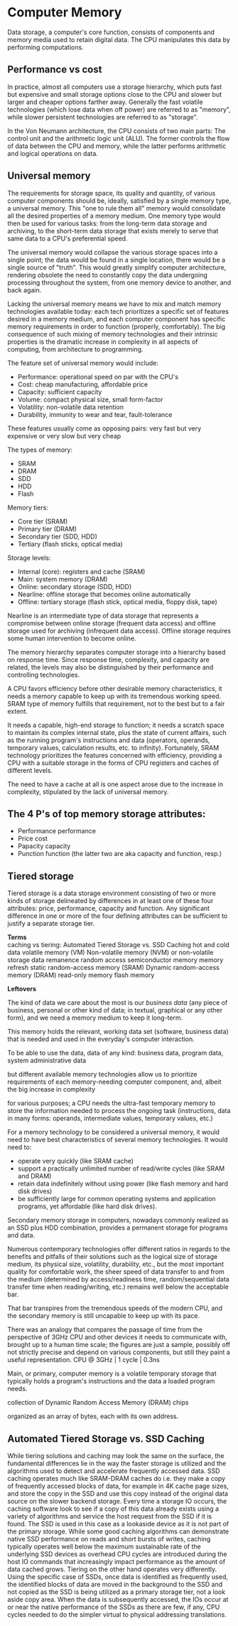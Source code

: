 # Computer Memory

Data storage, a computer's core function, consists of components and memory media used to retain digital data. The CPU manipulates this data by performing computations.

## Performance vs cost

In practice, almost all computers use a storage hierarchy, which puts fast but expensive and small storage options close to the CPU and slower but larger and cheaper options farther away. Generally the fast volatile technologies (which lose data when off power) are referred to as "memory", while slower persistent technologies are referred to as "storage".

In the Von Neumann architecture, the CPU consists of two main parts: The control unit and the arithmetic logic unit (ALU). The former controls the flow of data between the CPU and memory, while the latter performs arithmetic and logical operations on data.


## Universal memory
The requirements for storage space, its quality and quantity, of various computer components should be, ideally, satisfied by a single memory type, a universal memory. This "one to rule them all" memory would consolidate all the desired properties of a memory medium. One memory type would then be used for various tasks: from the long-term data storage and archiving, to the short-term data storage that exists merely to serve that same data to a CPU's preferential speed.

The universal memory would collapse the various storage spaces into a single point; the data would be found in a single location, there would be a single source of "truth". This would greatly simplify computer architecture, rendering obsolete the need to constantly copy the data undergoing processing throughout the system, from one memory device to another, and back again.

Lacking the universal memory means we have to mix and match memory technologies available today: each tech prioritizes a specific set of features desired in a memory medium, and each computer component has specific memory requirements in order to function (properly, comfortably). The big consequence of such mixing of memory technologies and their intrinsic properties is the dramatic increase in complexity in all aspects of computing, from architecture to programming.

The feature set of universal memory would include:
* Performance: operational speed on par with the CPU's
* Cost: cheap manufacturing, affordable price
* Capacity: sufficient capacity
* Volume: compact physical size, small form-factor
* Volatility: non-volatile data retention
* Durability, immunity to wear and tear, fault-tolerance


These features usually come as opposing pairs: very fast but very expensive or very slow but very cheap


The types of memory:
* SRAM
* DRAM
* SDD
* HDD
* Flash

Memory tiers:
* Core tier (SRAM)
* Primary tier (DRAM)
* Secondary tier (SDD, HDD)
* Tertiary (flash sticks, optical media)

Storage levels:
* Internal (core): registers and cache (SRAM)
* Main: system memory (DRAM)
* Online: secondary storage (SDD, HDD)
* Nearline: offline storage that becomes online automatically
* Offline: tertiary storage (flash stick, optical media, floppy disk, tape)


Nearline is an intermediate type of data storage that represents a compromise between online storage (frequent data access) and offline storage used for archiving (infrequent data access). Offline storage requires some human intervention to become online.



The memory hierarchy separates computer storage into a hierarchy based on response time. Since response time, complexity, and capacity are related, the levels may also be distinguished by their performance and controlling technologies.


A CPU favors efficiency before other desirable memory characteristics, it needs a memory capable to keep up with its tremendous working speed. SRAM type of memory fulfills that requirement, not to the best but to a fair extent.




It needs a capable, high-end storage to function; it needs a scratch space to maintain its complex internal state, plus the state of current affairs, such as the running program's instructions and data (operators, operands, temporary values, calculation results, etc. to infinity). Fortunately, SRAM technology prioritizes the features concerned with efficiency, providing a CPU with a suitable storage in the forms of CPU registers and caches of different levels.

The need to have a cache at all is one aspect arose due to the increase in complexity, stipulated by the lack of universal memory.



## The 4 P's of top memory storage attributes:
* Performance   performance
* Price         cost
* Papacity      capacity
* Punction      function
(the latter two are aka capacity and function, resp.)

## Tiered storage
Tiered storage is a data storage environment consisting of two or more kinds of storage delineated by differences in at least one of these four attributes: price, performance, capacity and function. Any significant difference in one or more of the four defining attributes can be sufficient to justify a separate storage tier.



**Terms**   
caching vs tiering: Automated Tiered Storage vs. SSD Caching
hot and cold data
volatile memory (VM)
Non-volatile memory (NVM) or non-volatile storage
data remanence
random access
semiconductor memory
memory refresh
static random-access memory (SRAM)
Dynamic random-access memory (DRAM)
read-only memory
flash memory




**Leftovers**

The kind of data we care about the most is our *business data* (any piece of business, personal or other kind of data; in textual, graphical or any other form), and we need a memory medium to keep it long-term.


This memory holds the relevant, working data set (software, business data) that is needed and used in the everyday's computer interaction.

To be able to use the data, data of any kind: business data, program data, system administrative data


but different available memory technologies allow us to prioritize requirements of each memory-needing computer component, and, albeit the big increase in complexity

for various purposes; a CPU needs the ultra-fast temporary memory to store the information needed to process the ongoing task (instructions, data in many forms: operands, intermediate values, temporary values, etc.)

For a memory technology to be considered a universal memory, it would need to have best characteristics of several memory technologies. It would need to:

- operate very quickly (like SRAM cache)
- support a practically unlimited number of read/write cycles (like SRAM and DRAM)
- retain data indefinitely without using power (like flash memory and hard disk drives)
- be sufficiently large for common operating systems and application programs, yet affordable (like hard disk drives).


Secondary memory storage in computers, nowadays commonly realized as an SSD plus HDD combination, provides a permanent storage for programs and data. 

Numerous contemporary technologies offer different ratios in regards to the benefits and pitfalls of their solutions such as the logical size of storage medium, its physical size, volatility, durability, etc., but the most important quality for comfortable work, the sheer speed of data transfer to and from the medium (determined by access/readiness time, random/sequential data transfer time when reading/writing, etc.) remains well below the acceptable bar. 

That bar transpires from the tremendous speeds of the modern CPU, and the secondary memory is still uncapable to keep up with its pace.

There was an analogy that compares the passage of time from the perspective of 3GHz CPU and other devices it needs to communicate with, brought up to a human time scale; the figures are just a sample, possibly off not strictly precise and depend on various components, but still they paint a useful representation.
CPU @ 3GHz | 1 cycle  | 0.3ns


Main, or primary, computer memory is a volatile temporary storage that typically holds a program's instructions and the data a loaded program needs.

collection of Dynamic Random Access Memory (DRAM) chips

organized as an array of bytes, each with its own address.



## Automated Tiered Storage vs. SSD Caching
While tiering solutions and caching may look the same on the surface, the fundamental differences lie in the way the faster storage is utilized and the algorithms used to detect and accelerate frequently accessed data. SSD caching operates much like SRAM-DRAM caches do i.e. they make a copy of frequently accessed blocks of data, for example in 4K cache page sizes, and store the copy in the SSD and use this copy instead of the original data source on the slower backend storage. Every time a storage IO occurs, the caching software look to see if a copy of this data already exists using a variety of algorithms and service the host request from the SSD if it is found. The SSD is used in this case as a lookaside device as it is not part of the primary storage. While some good caching algorithms can demonstrate native SSD performance on reads and short bursts of writes, caching typically operates well below the maximum sustainable rate of the underlying SSD devices as overhead CPU cycles are introduced during the host IO commands that increasingly impact performance as the amount of data cached grows. Tiering on the other hand operates very differently. Using the specific case of SSDs, once data is identified as frequently used, the identified blocks of data are moved in the background to the SSD and not copied as the SSD is being utilized as a primary storage tier, not a look aside copy area. When the data is subsequently accessed, the IOs occur at or near the native performance of the SSDs as there are few, if any, CPU cycles needed to do the simpler virtual to physical addressing translations.
